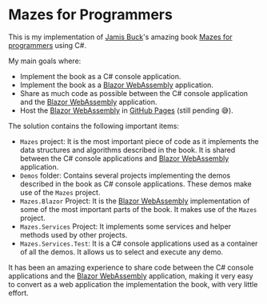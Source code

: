 # Mazes for Programmers
This is my implementation of [Jamis Buck](https://github.com/jamis)'s amazing book [Mazes for programmers](https://pragprog.com/titles/jbmaze) using C#.

My main goals where:
- Implement the book as a C# console application.
- Implement the book as a [Blazor WebAssembly](https://blazor.net) application.
- Share as much code as possible between the C# console application and the [Blazor WebAssembly](https://blazor.net) application.
- Host the [Blazor WebAssembly](https://blazor.net) in [GitHub Pages](https://pages.github.com) (still pending :sweat_smile:).

The solution contains the following important items:
- ```Mazes``` project: It is the most important piece of code as it implements the data structures and algorithms described in the book. It is shared between the C# console applications and [Blazor WebAssembly](https://blazor.net) application.
- ```Demos``` folder: Contains several projects implementing the demos described in the book as C# console applications. These demos make use of the ```Mazes``` project.
- ```Mazes.Blazor``` Project: It is the [Blazor WebAssembly](https://blazor.net) implementation of some of the most important parts of the book. It makes use of the ```Mazes``` project.
- ```Mazes.Services``` Project: It implements some services and helper methods used by other projects.
- ```Mazes.Services.Test```: It is a C# console applications used as a container of all the demos. It allows us to select and execute any demo.

It has been an amazing experience to share code between the C# console applications and the [Blazor WebAssembly](https://blazor.net) application, making it very easy to convert as a web application the implementation the book, with very little effort.